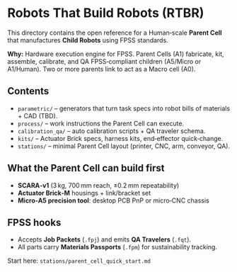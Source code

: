 # Robots That Build Robots (RTBR)

This directory contains the open reference for a Human‑scale **Parent Cell** that manufactures **Child Robots** using FPSS standards.

**Why:** Hardware execution engine for FPSS. Parent Cells (A1) fabricate, kit, assemble, calibrate, and QA FPSS‑compliant children (A5/Micro or A1/Human). Two or more parents link to act as a Macro cell (A0).

## Contents
- `parametric/` – generators that turn task specs into robot bills of materials + CAD (TBD).
- `process/` – work instructions the Parent Cell can execute.
- `calibration_qa/` – auto calibration scripts + QA traveler schema.
- `kits/` – Actuator Brick specs, harness kits, end‑effector quick‑change.
- `stations/` – minimal Parent Cell layout (printer, CNC, arm, conveyor, QA).

## What the Parent Cell can build first
- **SCARA‑v1** (3 kg, 700 mm reach, ±0.2 mm repeatability)
- **Actuator Brick‑M** housings + link/bracket set
- **Micro‑A5 precision tool**: desktop PCB PnP or micro‑CNC chassis

## FPSS hooks
- Accepts **Job Packets** (`.fpj`) and emits **QA Travelers** (`.fqt`).
- All parts carry **Materials Passports** (`.fpm`) for sustainability tracking.

Start here: `stations/parent_cell_quick_start.md`
